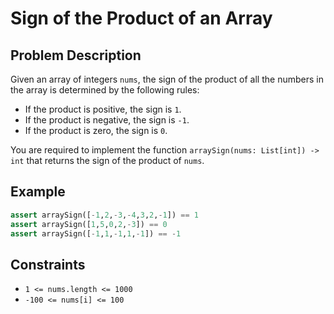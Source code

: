 # Sign of the Product of an Array

## Problem Description

Given an array of integers `nums`, the sign of the product of all the numbers in the array is determined by the following rules:

- If the product is positive, the sign is `1`.
- If the product is negative, the sign is `-1`.
- If the product is zero, the sign is `0`.

You are required to implement the function `arraySign(nums: List[int]) -> int` that returns the sign of the product of `nums`.

## Example

```python
assert arraySign([-1,2,-3,-4,3,2,-1]) == 1
assert arraySign([1,5,0,2,-3]) == 0
assert arraySign([-1,1,-1,1,-1]) == -1
```

## Constraints

- `1 <= nums.length <= 1000`
- `-100 <= nums[i] <= 100`

